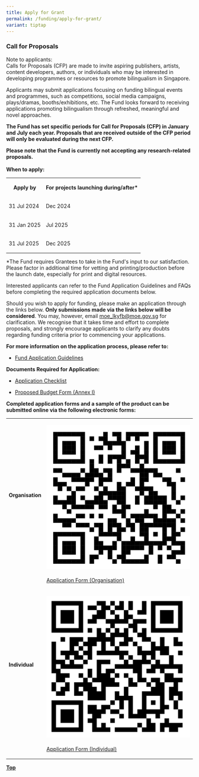 ```yaml
---
title: Apply for Grant
permalink: /funding/apply-for-grant/
variant: tiptap
---
```

<h3>Call for Proposals</h3>
<p>Note to applicants:
<br>Calls for Proposals (CFP) are made to invite aspiring publishers, artists,
content developers, authors, or individuals who may be interested in developing
programmes or resources to promote bilingualism in Singapore.</p>
<p>Applicants may submit applications focusing on funding bilingual events
and programmes, such as competitions, social media campaigns, plays/dramas,
booths/exhibitions, etc. The Fund looks forward to receiving applications
promoting bilingualism through refreshed, meaningful and novel approaches.</p>
<p><strong>The Fund has set specific periods for Call for Proposals (CFP) in January and July each year. Proposals that are received outside of the CFP period will only be evaluated during the next CFP.</strong>
</p>
<p><strong>Please note that the Fund is currently not accepting any research-related proposals. <br><br>When to apply:</strong>
</p>
<table style="minWidth: 50px">
<colgroup>
<col>
<col>
</colgroup>
<tbody>
<tr>
<th rowspan="1" colspan="1">
<p><strong>Apply by</strong>
</p>
</th>
<th rowspan="1" colspan="1">
<p><strong>For projects launching during/after*</strong>
</p>
</th>
</tr>
<tr>
<td rowspan="1" colspan="1">
<p>31 Jul 2024</p>
</td>
<td rowspan="1" colspan="1">
<p>Dec 2024</p>
</td>
</tr>
<tr>
<td rowspan="1" colspan="1">
<p>31 Jan 2025</p>
</td>
<td rowspan="1" colspan="1">
<p>Jul 2025</p>
</td>
</tr>
<tr>
<td rowspan="1" colspan="1">
<p>31 Jul 2025</p>
</td>
<td rowspan="1" colspan="1">
<p>Dec 2025</p>
</td>
</tr>
</tbody>
</table>
<p>*The Fund requires Grantees to take in the Fund's input to our satisfaction.
Please factor in additional time for vetting and printing/production before
the launch date, especially for print and digital resources.</p>
<p>Interested applicants can refer to the Fund Application Guidelines and
FAQs before completing the required application documents below.</p>
<p>Should you wish to apply for funding, please make an application through
the links below. <strong>Only submissions made via the links below will be considered</strong>.
You may, however, email <a href="mailto:moe_lkyfb@moe.gov.s" rel="noopener noreferrer nofollow" target="_blank">moe_lkyfb@moe.gov.sg</a> for clarification.
We recognise that it takes time and effort to complete proposals, and strongly
encourage applicants to clarify any doubts regarding funding criteria prior
to commencing your applications.</p>
<p></p>
<p><strong>For more information on the application process, please refer to:</strong>
</p>
<ul>
<li>
<p><a href="/files/LKYFB_Application_Guide_for_CFP.pdf" rel="noopener noreferrer nofollow" target="_blank">Fund Application Guidelines</a>
</p>
<p></p>
</li>
</ul>
<p><strong>Documents Required for Application:</strong>
</p>
<ul data-tight="true" class="tight">
<li>
<p><a href="https://go.gov.sg/cfp-application-checklist" rel="noopener noreferrer nofollow" target="_blank">Application Checklist</a>
</p>
</li>
<li>
<p><a href="https://go.gov.sg/cfp-budget-proposal-form" rel="noopener noreferrer nofollow" target="_blank">Proposed Budget Form (Annex I)</a>
</p>
<p></p>
</li>
</ul>
<p><strong>Completed application forms and a sample of the product can be submitted online via the following electronic forms:</strong>
</p>
<table style="minWidth: 50px">
<colgroup>
<col>
<col>
</colgroup>
<tbody>
<tr>
<th rowspan="1" colspan="1">
<p>Organisation</p>
</th>
<th rowspan="1" colspan="1">
<p></p>
<div class="isomer-image-wrapper">
<img style="width: 100%" height="auto" width="100%" alt="" src="/images/Application_Form__Organisation_.png">
</div>
</th>
</tr>
<tr>
<td rowspan="1" colspan="1">
<p></p>
</td>
<td rowspan="1" colspan="1">
<p><a href="https://form.gov.sg/65f12376431e7d2e5517b199" rel="noopener noreferrer nofollow" target="_blank">Application Form (Organisation)</a>
</p>
</td>
</tr>
<tr>
<td rowspan="1" colspan="1">
<p><strong>Individual</strong>
</p>
</td>
<td rowspan="1" colspan="1">
<p></p>
<div class="isomer-image-wrapper">
<img style="width: 100%" height="auto" width="100%" alt="" src="/images/Application_Form__individual_.png">
</div>
</td>
</tr>
<tr>
<td rowspan="1" colspan="1">
<p></p>
</td>
<td rowspan="1" colspan="1">
<p><a href="https://form.gov.sg/65effd471b019bf7b5188890" rel="noopener noreferrer nofollow" target="_blank">Application Form (Individual)</a>
</p>
</td>
</tr>
</tbody>
</table>
<p></p>
<p><strong><a href="#top" rel="noopener noreferrer nofollow" target="_blank">Top</a></strong>
</p>